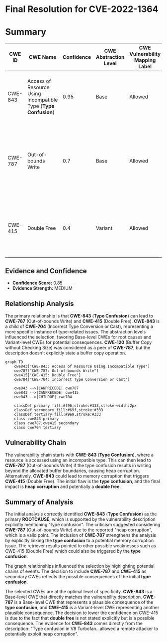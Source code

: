 # Final Resolution for CVE-2022-1364

# Summary
| CWE ID | CWE Name | Confidence | CWE Abstraction Level | CWE Vulnerability Mapping Label | CWE-Vulnerability Mapping Notes |
|---|---|---|---|---|---|
| CWE-843 | Access of Resource Using Incompatible Type (**Type Confusion**) | 0.95 | Base | Allowed | Primary CWE. The vulnerability is explicitly described as a **type confusion** issue. |
| CWE-787 | Out-of-bounds Write | 0.7 | Base | Allowed | Possible Consequence. **Type confusion** *could* lead to writing data outside the intended buffer boundaries, causing heap corruption. |
| CWE-415 | Double Free | 0.4 | Variant | Allowed | Possible Consequence. **Type confusion** *could* lead to memory corruption and a double free.  |

## Evidence and Confidence

*   **Confidence Score:** 0.85
*   **Evidence Strength:** MEDIUM

## Relationship Analysis
The primary relationship is that **CWE-843** (**Type Confusion**) can lead to **CWE-787** (Out-of-bounds Write) and **CWE-415** (Double Free). **CWE-843** is a child of **CWE-704** (Incorrect Type Conversion or Cast), representing a more specific instance of type-related issues. The abstraction levels influenced the selection, favoring Base-level CWEs for root causes and Variant-level CWEs for potential consequences. **CWE-120** (Buffer Copy without Checking Size) was considered as a peer of **CWE-787**, but the description doesn't explicitly state a buffer copy operation.

```mermaid
graph TD
    cwe843["CWE-843: Access of Resource Using Incompatible Type"]
    cwe787["CWE-787: Out-of-bounds Write"]
    cwe415["CWE-415: Double Free"]
    cwe704["CWE-704: Incorrect Type Conversion or Cast"]

    cwe843 -->|CANPRECEDE| cwe787
    cwe843 -->|CANPRECEDE| cwe415
    cwe843 -->|CHILDOF| cwe704

    classDef primary fill:#f96,stroke:#333,stroke-width:2px
    classDef secondary fill:#69f,stroke:#333
    classDef tertiary fill:#9e9,stroke:#333
    class cwe843 primary
    class cwe787,cwe415 secondary
    class cwe704 tertiary
```

## Vulnerability Chain
The vulnerability chain starts with **CWE-843** (**Type Confusion**), where a resource is accessed using an incompatible type. This can then lead to **CWE-787** (Out-of-bounds Write) if the type confusion results in writing beyond the allocated buffer boundaries, causing heap corruption. Alternatively, **CWE-843** could lead to memory corruption that triggers **CWE-415** (Double Free). The initial flaw is the **type confusion**, and the final impact is **heap corruption** and potentially a **double free**.

## Summary of Analysis
The initial analysis correctly identified **CWE-843** (**Type Confusion**) as the primary **ROOTCAUSE**, which is supported by the vulnerability description explicitly mentioning "type confusion". The criticism suggested considering **CWE-787** (Out-of-bounds Write) due to the reported "heap corruption", which is a valid point. The inclusion of **CWE-787** strengthens the analysis by explicitly linking the **type confusion** to a potential memory corruption issue.
The retriever results pointed to other possible weaknesses such as CWE-415 (Double Free) which could also be triggered by the **type confusion**.

The graph relationships influenced the selection by highlighting potential chains of events. The decision to include **CWE-787** and **CWE-415** as secondary CWEs reflects the possible consequences of the initial **type confusion**.

The selected CWEs are at the optimal level of specificity. **CWE-843** is a Base-level CWE that directly matches the vulnerability description. **CWE-787** is a Base-level CWE that represents a plausible consequence of the **type confusion**, and **CWE-415** is a Variant-level CWE representing another plausible consequence.
The decision to lower the confidence on CWE-415 is due to the fact that **double free** is not stated explicitly but is a possible consequence.
The evidence for **CWE-843** comes directly from the description: "Type confusion in V8 Turbofan...allowed a remote attacker to potentially exploit heap corruption".
